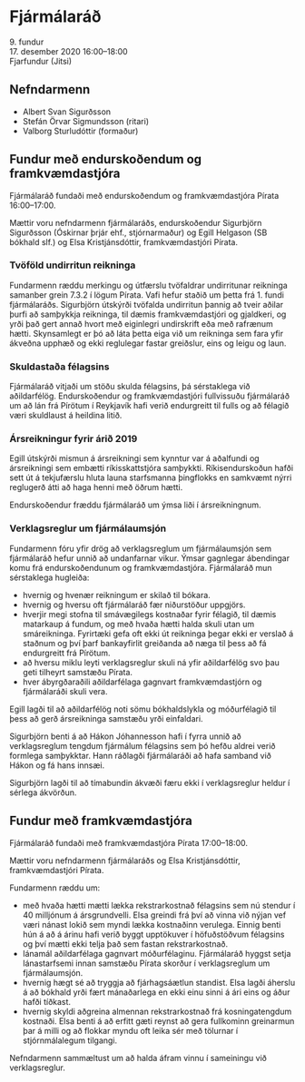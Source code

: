 # Fjármálaráð

9\. fundur  
17\. desember 2020 16:00–18:00  
Fjarfundur (Jitsi)

## Nefndarmenn

* Albert Svan Sigurðsson
* Stefán Örvar Sigmundsson (ritari)
* Valborg Sturludóttir (formaður)

## Fundur með endurskoðendum og framkvæmdastjóra

Fjármálaráð fundaði með endurskoðendum og framkvæmdastjóra Pírata 16:00–17:00.

Mættir voru nefndarmenn fjármálaráðs, endurskoðendur Sigurbjörn Sigurðsson (Óskirnar þrjár ehf., stjórnarmaður) og Egill Helgason (SB bókhald slf.) og Elsa Kristjánsdóttir, framkvæmdastjóri Pírata.

### Tvöföld undirritun reikninga

Fundarmenn ræddu merkingu og útfærslu tvöfaldrar undirritunar reikninga samanber grein 7.3.2 í lögum Pírata. Vafi hefur staðið um þetta frá 1. fundi fjármálaráðs. Sigurbjörn útskýrði tvöfalda undirritun þannig að tveir aðilar þurfi að samþykkja reikninga, til dæmis framkvæmdastjóri og gjaldkeri, og yrði það gert annað hvort með eiginlegri undirskrift eða með rafrænum hætti. Skynsamlegt er þó að láta þetta eiga við um reikninga sem fara yfir ákveðna upphæð og ekki reglulegar fastar greiðslur, eins og leigu og laun.

### Skuldastaða félagsins

Fjármálaráð vitjaði um stöðu skulda félagsins, þá sérstaklega við aðildarfélög. Endurskoðendur og framkvæmdastjóri fullvissuðu fjármálaráð um að lán frá Pírötum í Reykjavík hafi verið endurgreitt til fulls og að félagið væri skuldlaust á heildina litið.

### Ársreikningur fyrir árið 2019

Egill útskýrði mismun á ársreikningi sem kynntur var á aðalfundi og ársreikningi sem embætti ríkisskattstjóra samþykkti. Ríkisendurskoðun hafði sett út á tekjufærslu hluta launa starfsmanna þingflokks en samkvæmt nýrri reglugerð átti að haga henni með öðrum hætti.

Endurskoðendur fræddu fjármálaráð um ýmsa liði í ársreikningnum.

### Verklagsreglur um fjármálaumsjón

Fundarmenn fóru yfir drög að verklagsreglum um fjármálaumsjón sem fjármálaráð hefur unnið að undanfarnar vikur. Ýmsar gagnlegar ábendingar komu frá endurskoðendunum og framkvæmdastjóra. Fjármálaráð mun sérstaklega hugleiða:

* hvernig og hvenær reikningum er skilað til bókara.
* hvernig og hversu oft fjármálaráð fær niðurstöður uppgjörs.
* hverjir megi stofna til smávægilegs kostnaðar fyrir félagið, til dæmis matarkaup á fundum, og með hvaða hætti halda skuli utan um smáreikninga. Fyrirtæki gefa oft ekki út reikninga þegar ekki er verslað á staðnum og því þarf bankayfirlit greiðanda að næga til þess að fá endurgreitt frá Pírötum.
* að hversu miklu leyti verklagsreglur skuli ná yfir aðildarfélög svo þau geti tilheyrt samstæðu Pírata.
* hver ábyrgðaraðili aðildarfélaga gagnvart framkvæmdastjórn og fjármálaráði skuli vera.

Egill lagði til að aðildarfélög noti sömu bókhaldslykla og móðurfélagið til þess að gerð ársreikninga samstæðu yrði einfaldari.

Sigurbjörn benti á að Hákon Jóhannesson hafi í fyrra unnið að verklagsreglum tengdum fjármálum félagsins sem þó hefðu aldrei verið formlega samþykktar. Hann ráðlagði fjármálaráði að hafa samband við Hákon og fá hans innsæi.

Sigurbjörn lagði til að tímabundin ákvæði færu ekki í verklagsreglur heldur í sérlega ákvörðun.

## Fundur með framkvæmdastjóra

Fjármálaráð fundaði með framkvæmdastjóra Pírata 17:00–18:00.

Mættir voru nefndarmenn fjármálaráðs og Elsa Kristjánsdóttir, framkvæmdastjóri Pírata.

Fundarmenn ræddu um:

* með hvaða hætti mætti lækka rekstrarkostnað félagsins sem nú stendur í 40 milljónum á ársgrundvelli. Elsa greindi frá því að vinna við nýjan vef væri nánast lokið sem myndi lækka kostnaðinn verulega. Einnig benti hún á að á árinu hafi verið byggt upptökuver í höfuðstöðvum félagsins og því mætti ekki telja það sem fastan rekstrarkostnað.
* lánamál aðildarfélaga gagnvart móðurfélaginu. Fjármálaráð hyggst setja lánastarfsemi innan samstæðu Pírata skorður í verklagsreglum um fjármálaumsjón.
* hvernig hægt sé að tryggja að fjárhagsáætlun standist. Elsa lagði áherslu á að bókhald yrði fært mánaðarlega en ekki einu sinni á ári eins og áður hafði tíðkast.
* hvernig skyldi aðgreina almennan rekstrarkostnað frá kosningatengdum kostnaði. Elsa benti á að erfitt gæti reynst að gera fullkominn greinarmun þar á milli og að flokkar myndu oft leika sér með tölurnar í stjórnmálalegum tilgangi.

Nefndarmenn sammæltust um að halda áfram vinnu í sameiningu við verklagsreglur.